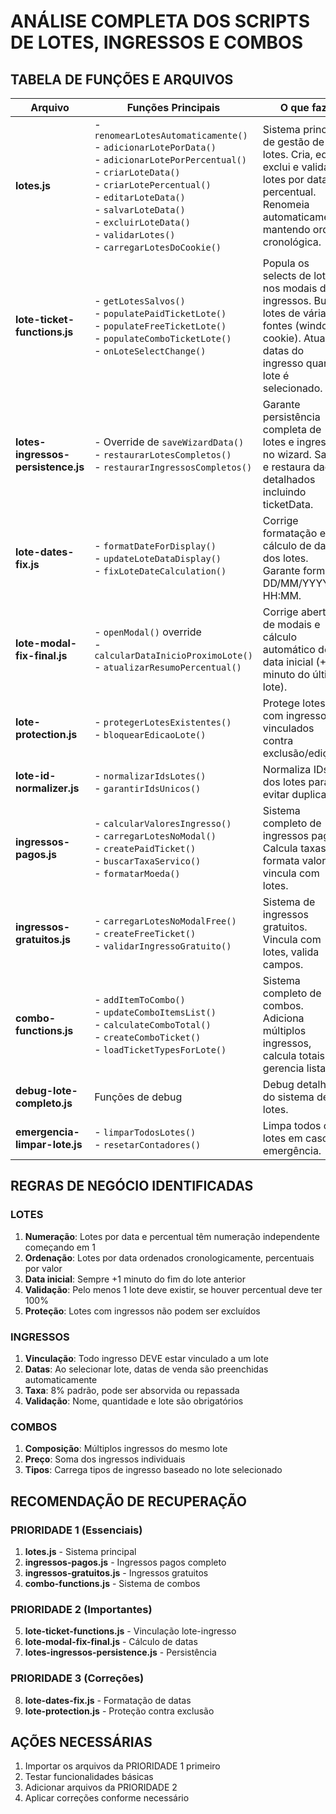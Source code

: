 # ANÁLISE COMPLETA DOS SCRIPTS DE LOTES, INGRESSOS E COMBOS

## TABELA DE FUNÇÕES E ARQUIVOS

| Arquivo | Funções Principais | O que faz | Status |
|---------|-------------------|-----------|---------|
| **lotes.js** | - `renomearLotesAutomaticamente()`<br>- `adicionarLotePorData()`<br>- `adicionarLotePorPercentual()`<br>- `criarLoteData()`<br>- `criarLotePercentual()`<br>- `editarLoteData()`<br>- `salvarLoteData()`<br>- `excluirLoteData()`<br>- `validarLotes()`<br>- `carregarLotesDoCookie()` | Sistema principal de gestão de lotes. Cria, edita, exclui e valida lotes por data e percentual. Renomeia automaticamente mantendo ordem cronológica. | **CRÍTICO - Principal** |
| **lote-ticket-functions.js** | - `getLotesSalvos()`<br>- `populatePaidTicketLote()`<br>- `populateFreeTicketLote()`<br>- `populateComboTicketLote()`<br>- `onLoteSelectChange()` | Popula os selects de lotes nos modais de ingressos. Busca lotes de várias fontes (window, cookie). Atualiza datas do ingresso quando lote é selecionado. | **IMPORTANTE** |
| **lotes-ingressos-persistence.js** | - Override de `saveWizardData()`<br>- `restaurarLotesCompletos()`<br>- `restaurarIngressosCompletos()` | Garante persistência completa de lotes e ingressos no wizard. Salva e restaura dados detalhados incluindo ticketData. | **IMPORTANTE** |
| **lote-dates-fix.js** | - `formatDateForDisplay()`<br>- `updateLoteDataDisplay()`<br>- `fixLoteDateCalculation()` | Corrige formatação e cálculo de datas dos lotes. Garante formato DD/MM/YYYY HH:MM. | Correção |
| **lote-modal-fix-final.js** | - `openModal()` override<br>- `calcularDataInicioProximoLote()`<br>- `atualizarResumoPercentual()` | Corrige abertura de modais e cálculo automático de data inicial (+1 minuto do último lote). | **IMPORTANTE** |
| **lote-protection.js** | - `protegerLotesExistentes()`<br>- `bloquearEdicaoLote()` | Protege lotes com ingressos vinculados contra exclusão/edição. | Proteção |
| **lote-id-normalizer.js** | - `normalizarIdsLotes()`<br>- `garantirIdsUnicos()` | Normaliza IDs dos lotes para evitar duplicatas. | Utilidade |
| **ingressos-pagos.js** | - `calcularValoresIngresso()`<br>- `carregarLotesNoModal()`<br>- `createPaidTicket()`<br>- `buscarTaxaServico()`<br>- `formatarMoeda()` | Sistema completo de ingressos pagos. Calcula taxas, formata valores, vincula com lotes. | **CRÍTICO** |
| **ingressos-gratuitos.js** | - `carregarLotesNoModalFree()`<br>- `createFreeTicket()`<br>- `validarIngressoGratuito()` | Sistema de ingressos gratuitos. Vincula com lotes, valida campos. | **CRÍTICO** |
| **combo-functions.js** | - `addItemToCombo()`<br>- `updateComboItemsList()`<br>- `calculateComboTotal()`<br>- `createComboTicket()`<br>- `loadTicketTypesForLote()` | Sistema completo de combos. Adiciona múltiplos ingressos, calcula totais, gerencia lista. | **CRÍTICO** |
| **debug-lote-completo.js** | Funções de debug | Debug detalhado do sistema de lotes. | Debug |
| **emergencia-limpar-lote.js** | - `limparTodosLotes()`<br>- `resetarContadores()` | Limpa todos os lotes em caso de emergência. | Utilidade |

## REGRAS DE NEGÓCIO IDENTIFICADAS

### LOTES
1. **Numeração**: Lotes por data e percentual têm numeração independente começando em 1
2. **Ordenação**: Lotes por data ordenados cronologicamente, percentuais por valor
3. **Data inicial**: Sempre +1 minuto do fim do lote anterior
4. **Validação**: Pelo menos 1 lote deve existir, se houver percentual deve ter 100%
5. **Proteção**: Lotes com ingressos não podem ser excluídos

### INGRESSOS
1. **Vinculação**: Todo ingresso DEVE estar vinculado a um lote
2. **Datas**: Ao selecionar lote, datas de venda são preenchidas automaticamente
3. **Taxa**: 8% padrão, pode ser absorvida ou repassada
4. **Validação**: Nome, quantidade e lote são obrigatórios

### COMBOS
1. **Composição**: Múltiplos ingressos do mesmo lote
2. **Preço**: Soma dos ingressos individuais
3. **Tipos**: Carrega tipos de ingresso baseado no lote selecionado

## RECOMENDAÇÃO DE RECUPERAÇÃO

### PRIORIDADE 1 (Essenciais)
1. **lotes.js** - Sistema principal
2. **ingressos-pagos.js** - Ingressos pagos completo
3. **ingressos-gratuitos.js** - Ingressos gratuitos
4. **combo-functions.js** - Sistema de combos

### PRIORIDADE 2 (Importantes)
5. **lote-ticket-functions.js** - Vinculação lote-ingresso
6. **lote-modal-fix-final.js** - Cálculo de datas
7. **lotes-ingressos-persistence.js** - Persistência

### PRIORIDADE 3 (Correções)
8. **lote-dates-fix.js** - Formatação de datas
9. **lote-protection.js** - Proteção contra exclusão

## AÇÕES NECESSÁRIAS

1. Importar os arquivos da PRIORIDADE 1 primeiro
2. Testar funcionalidades básicas
3. Adicionar arquivos da PRIORIDADE 2
4. Aplicar correções conforme necessário
